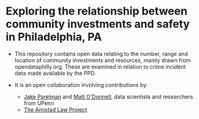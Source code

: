 # Exploring the relationship between community investments and safety in Philadelphia, PA

* This repository contains open data relating to the number, range and location of  community investments and resources, mainly drawn from opendataphilly.org. These are examined in relation to crime incident data made available by the PPD.

* It is an open collaboration involving contributions by:
  * [Jake Parelman](https://github.com/jmparelman) and [Matt O'Donnell](https://github.com/mbod), data scientists and researchers from UPenn
  * [The Amistad Law Project](https://amistadlaw.org/)




